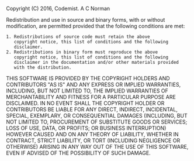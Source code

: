 Copyright (C) 2016, Codemist. A C Norman

Redistribution and use in source and binary forms, with or without
modification, are permitted provided that the following conditions are
met:

    1. Redistributions of source code must retain the above
       copyright notice, this list of conditions and the following
       disclaimer.
    2. Redistributions in binary form must reproduce the above
       copyright notice, this list of conditions and the following
       disclaimer in the documentation and/or other materials provided
       with the distribution.

THIS SOFTWARE IS PROVIDED BY THE COPYRIGHT HOLDERS AND CONTRIBUTORS
"AS IS" AND ANY EXPRESS OR IMPLIED WARRANTIES, INCLUDING, BUT NOT
LIMITED TO, THE IMPLIED WARRANTIES OF MERCHANTABILITY AND FITNESS
FOR A PARTICULAR PURPOSE ARE DISCLAIMED. IN NO EVENT SHALL THE
COPYRIGHT HOLDER OR CONTRIBUTORS BE LIABLE FOR ANY DIRECT, INDIRECT,
INCIDENTAL, SPECIAL, EXEMPLARY, OR CONSEQUENTIAL DAMAGES (INCLUDING,
BUT NOT LIMITED TO, PROCUREMENT OF SUBSTITUTE GOODS OR SERVICES; LOSS
OF USE, DATA, OR PROFITS; OR BUSINESS INTERRUPTION) HOWEVER CAUSED AND
ON ANY THEORY OF LIABILITY, WHETHER IN CONTRACT, STRICT LIABILITY, OR
TORT (INCLUDING NEGLIGENCE OR OTHERWISE) ARISING IN ANY WAY OUT OF
THE USE OF THIS SOFTWARE, EVEN IF ADVISED OF THE POSSIBILITY OF SUCH
DAMAGE.
